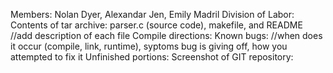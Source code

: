 Members: Nolan Dyer, Alexandar Jen, Emily Madril
Division of Labor: 
Contents of tar archive: parser.c (source code), makefile, and README
  //add description of each file
Compile directions:
Known bugs:
  //when does it occur (compile, link, runtime), syptoms bug is giving off, how you attempted to fix it
Unfinished portions:
Screenshot of GIT repository:
